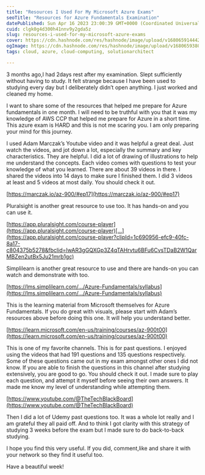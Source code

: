 ```yaml
---
title: "Resources I Used For My Microsoft Azure Exams"
seoTitle: "Resources for Azure Fundamentals Examination"
datePublished: Sun Apr 16 2023 23:00:39 GMT+0000 (Coordinated Universal Time)
cuid: clgk0g4d300h41nnv9y2gda5z
slug: resources-i-used-for-my-microsoft-azure-exams
cover: https://cdn.hashnode.com/res/hashnode/image/upload/v1680659144427/c229803c-4d6c-4b3a-b7ee-8993323d5d15.png
ogImage: https://cdn.hashnode.com/res/hashnode/image/upload/v1680659380429/53b2af39-5f0d-41ea-b193-6c87e99038b7.png
tags: cloud, azure, cloud-computing, solutionarchitect

---
```


3 months ago,I had 2days rest after my examination. Slept sufficiently without having to study. It felt strange because I have been used to studying every day but I deliberately didn’t open anything. I just worked and cleaned my home.

I want to share some of the resources that helped me prepare for Azure fundamentals in one month. I will need to be truthful with you that it was my knowledge of AWS CCP that helped me prepare for Azure in a short time. This azure exam is HARD and this is not me scaring you. I am only preparing your mind for this journey.

I used Adam Marczak’s Youtube video and it was helpful a great deal. Just watch the videos, and jot down a lot, especially the summary and key characteristics. They are helpful. I did a lot of drawing of illustrations to help me understand the concepts. Each video comes with questions to test your knowledge of what you learned. There are about 39 videos in there. I shared the videos into 14 days to make sure I finished them. I did 3 videos at least and 5 videos at most daily. You should check it out.

[https://marczak.io/az-900/#ep17](https://marczak.io/az-900/#ep17)

Pluralsight is another great resource to use too. It has hands-on and you can use it.

[https://app.pluralsight.com/course-player](https://app.pluralsight.com/course-player)[...](https://app.pluralsight.com/course-player?clipId=1c690956-efc9-40fc-8a17-c804375b5278&fbclid=IwAR3gGQXGp3Z4qTAHrvtu6BFu6CvsTDaB2W1QarMBZen2utBx5Ju21mrb1gc)

Simplilearn is another great resource to use and there are hands-on you can watch and demonstrate with too.

[https://lms.simplilearn.com/.../Azure-Fundamentals/syllabus](https://lms.simplilearn.com/.../Azure-Fundamentals/syllabus)

This is the learning material from Microsoft themselves for Azure Fundamentals. If you do great with visuals, please start with Adam’s resources above before doing this one. It will help you understand better.

[https://learn.microsoft.com/en-us/training/courses/az-900t00](https://learn.microsoft.com/en-us/training/courses/az-900t00)

This is one of my favorite channels. This is for past questions. I enjoyed using the videos that had 191 questions and 135 questions respectively. Some of these questions came out in my exam amongst other ones I did not know. If you are able to finish the questions in this channel after studying extensively, you are good to go. You should check it out. I made sure to play each question, and attempt it myself before seeing their own answers. It made me know my level of understanding while attempting them.

[https://www.youtube.com/@TheTechBlackBoard](https://www.youtube.com/@TheTechBlackBoard)

Then I did a lot of Udemy past questions too. It was a whole lot really and I am grateful they all paid off. And to think I got clarity with this strategy of studying 3 weeks before the exam but I made sure to do back-to-back studying.

I hope you find this very useful. If you did, comment,like and share it with your network so they find it useful too.

Have a beautiful week!